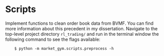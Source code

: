 # Scripts

Implement functions to clean order book data from BVMF. You can find more information about this precedent in my dissertation. Navigate to the top-level project directory `rl_trading/` and run in the terminal window the following command to see the flags available:

```shell
    $ python -m market_gym.scripts.preprocess -h
```
